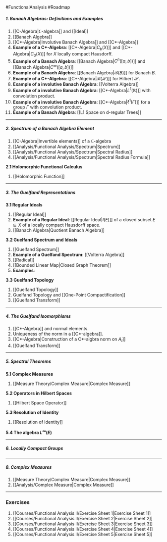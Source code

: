 #FunctionalAnalysis #Roadmap 

##### 1. Banach Algebras: Definitions and Examples
1. [[C-Algebra|$\mathbb{C}$-algebra]] and [[Ideal]]
3. [[Banach Algebra]]
4. [[C*-Algebra|Involutive Banach Algebra]] and [[C*-Algebra]]
5. **Example of a C\*-Algebra**: [[C*-Algebra|$C_{b}(X)$]] and [[C*-Algebra|$C_{0}(X)$]] for $X$ locally compact Hausdorff.
6. **Example of a Banach Algebra**: [[Banach Algebra|$C^n([a,b])$]] and [[Banach Algebra|$C^\infty([a,b])$]]
7. **Example of a Banach Algebra**: [[Banach Algebra|$\mathcal{B}(B)$]] for Banach $B$.
8. **Example of a C\*-Algebra**: [[C*-Algebra|$\mathcal{B}(\mathcal{H})$]] for Hilbert $\mathcal{H}$.
10. **Example of a involutive Banach Algebra**: [[Volterra Algebra]]
11. **Example of a involutive Banach Algebra**: [[C*-Algebra|$L^1(\mathbb{R})$]] with convolution product.
12. **Example of a involutive Banach Algebra**: [[C*-Algebra|$\ell^1(\Gamma)$]] for a group $\Gamma$ with convolution product.
13. **Example of a Banach Algebra**: [[L1 Space on d-regular Trees]]
---
##### 2. Spectrum of a Banach Algebra Element
1. [[C-Algebra|Invertible elements]] of a $\mathbb{C}$-algebra
1. [[Analysis/Functional Analysis/Spectrum|Spectrum]]
2. [[Analysis/Functional Analysis/Spectrum|Spectral Radius]]
3. [[Analysis/Functional Analysis/Spectrum|Spectral Radius Formula]]

**2.1 Holomorphic Functional Calculus**
1. [[Holomorphic Function]]
---
##### 3. The Guelfand Representations
**3.1 Regular Ideals**
1. [[Regular Ideal]]
2. **Example of a Regular Ideal**: [[Regular Ideal|$I(E)$]] of a closed subset $E\subseteq X$ of a locally compact Hausdorff space.
3. [[Banach Algebra|Quotient Banach Algebra]]

**3.2 Guelfand Spectrum and Ideals**
1. [[Guelfand Spectrum]]
2. **Example of a Guelfand Spectrum**: [[Volterra Algebra]]
3. [[Radical]]
4. [[Bounded Linear Map|Closed Graph Theorem]]
5. **Examples**:

**3.3 Guelfand Topology**
1. [[Guelfand Topology]]
2. Guelfand Topology and [[One-Point Compactification]]
3. [[Guelfand Transform]]
---
##### 4. The Guelfand Isomorphisms
1. [[C*-Algebra]] and normal elements.
2. Uniqueness of the norm in a [[C*-algebra]].
3. [[C*-Algebra|Construction of a C\*-algbra norm on $A_{I}$]]
4. [[Guelfand Transform]]
---
##### 5. Spectral Theorems
**5.1 Complex Measures**
1. [[Measure Theory/Complex Measure|Complex Measure]]

**5.2 Operators in Hilbert Spaces**
1. [[Hilbert Space Operator]]

**5.3 Resolution of Identity**
1. [[Resolution of Identity]]

**5.4 The algebra $L^\infty(E)$**

---
##### 6. Locally Compact Groups
---
##### 8. Complex Measures
1. [[Measure Theory/Complex Measure|Complex Measure]]
2. [[Analysis/Complex Measure|Complex Measure]]
---
### Exercises
1. [[Courses/Functional Analysis II/Exercise Sheet 1|Exercise Sheet 1]]
2. [[Courses/Functional Analysis II/Exercise Sheet 2|Exercise Sheet 2]]
3. [[Courses/Functional Analysis II/Exercise Sheet 3|Exercise Sheet 3]]
4. [[Courses/Functional Analysis II/Exercise Sheet 4|Exercise Sheet 4]]
5. [[Courses/Functional Analysis II/Exercise Sheet 5|Exercise Sheet 5]]